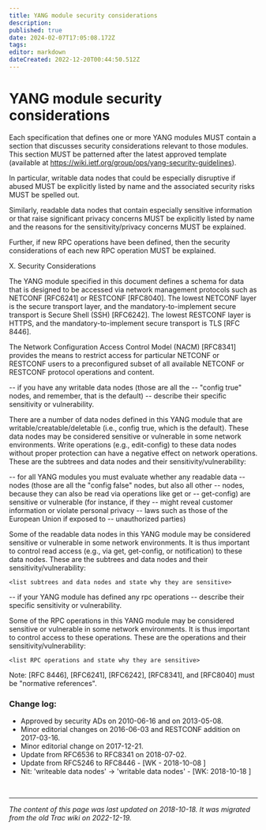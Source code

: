 ```yaml
---
title: YANG module security considerations
description: 
published: true
date: 2024-02-07T17:05:08.172Z
tags: 
editor: markdown
dateCreated: 2022-12-20T00:44:50.512Z
---
```


# YANG module security considerations
  

   Each specification that defines one or more YANG modules MUST contain a section that discusses security considerations relevant to those modules. This section MUST be patterned after the latest approved template (available at https://wiki.ietf.org/group/ops/yang-security-guidelines).

In particular, writable data nodes that could be especially disruptive if abused MUST be explicitly listed by name and the associated security risks MUST be spelled out.

Similarly, readable data nodes that contain especially sensitive information or that raise significant privacy concerns MUST be explicitly listed by name and the reasons for the sensitivity/privacy concerns MUST be explained.

Further, if new RPC operations have been defined, then the security considerations of each new RPC operation MUST be explained.

X.  Security Considerations

The YANG module specified in this document defines a schema for data that is designed to be accessed via network management protocols such as NETCONF [RFC6241] or RESTCONF [RFC8040]. The lowest NETCONF layer is the secure transport layer, and the mandatory-to-implement secure transport is Secure Shell (SSH) [RFC6242]. The lowest RESTCONF layer is HTTPS, and the mandatory-to-implement secure transport is TLS [RFC 8446].

The Network Configuration Access Control Model (NACM) [RFC8341] provides the means to restrict access for particular NETCONF or RESTCONF users to a  preconfigured subset of all available NETCONF or RESTCONF protocol operations and content. 


   -- if you have any writable data nodes (those are all the -- "config true" nodes, and remember, that is the default) -- describe their specific sensitivity or vulnerability.

There are a number of data nodes defined in this YANG module that are writable/creatable/deletable (i.e., config true, which is the default).  These data nodes may be considered sensitive or vulnerable in some network environments.  Write operations (e.g., edit-config) to these data nodes without proper protection can have a negative effect on network operations.  These are the subtrees and data nodes and their sensitivity/vulnerability:

   <list subtrees and data nodes and state why they are sensitive>

   -- for all YANG modules you must evaluate whether any readable data -- nodes (those are all the "config false" nodes, but also all other -- nodes, because they can also be read via operations like get or -- get-config) are sensitive or vulnerable (for instance, if they -- might reveal customer information or violate personal privacy -- laws such as those of the European Union if exposed to -- unauthorized parties)

   Some of the readable data nodes in this YANG module may be considered sensitive or vulnerable in some network environments. It is thus important to control read access (e.g., via get, get-config, or notification) to these data nodes.  These are the subtrees and data nodes and their sensitivity/vulnerability:

   `<list subtrees and data nodes and state why they are sensitive>`

   -- if your YANG module has defined any rpc operations -- describe their specific sensitivity or vulnerability.

Some of the RPC operations in this YANG module may be considered sensitive or vulnerable in some network environments.  It is thus important to control access to these operations.  These are the operations and their sensitivity/vulnerability:

   `<list RPC operations and state why they are sensitive>`

Note: [RFC 8446], [RFC6241], [RFC6242], [RFC8341], and [RFC8040] must be "normative references".


### Change log:
  * Approved by security ADs on 2010-06-16 and on 2013-05-08.
  * Minor editorial changes on 2016-06-03 and RESTCONF addition on 2017-03-16.
  * Minor editorial change on 2017-12-21.
  * Update from RFC6536 to RFC8341 on 2018-07-02.
  * Update from RFC5246 to RFC8446 - [WK - 2018-10-08 ]
  * Nit: 'writeable data nodes' -> 'writable data nodes' - [WK: 2018-10-18 ] 
  
  

&nbsp;
&nbsp;
&nbsp;

---

*The content of this page was last updated on 2018-10-18. It was migrated from the old Trac wiki on 2022-12-19.*
